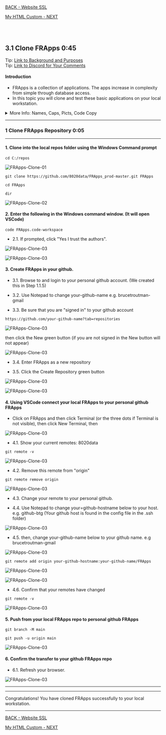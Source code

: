 
<!-- ------------------------------------------------------------------------- -->

<div class="page-back">

[BACK - Website SSL](/Setup/fr0306_Setup-Website-SSL-Ubuntu.md)
</div><div class="page-next">

[My HTML Custom - NEXT](/FRApps/fr020100_My-HTML-Custom.md)
</div><div style="margin-top:35px">&nbsp;</div> 
 
<!-- ------------------------------------------------------------------------- -->

## 3.1 Clone FRApps 0:45 <!-- {docsify-ignore} -->
<div class="notice-tip">
  <div class="notice-tip-header">
    Tip: <a href="../Setup/purposes/pfr0200_Clone-FR-Apps.md" target="_blank">Link to Background and Purposes</a> 
  </div>  
</div>

<div class="notice-tip">
  <div class="notice-tip-header">
    Tip: <a href="https://discord.com/channels/928752444316483585/931216956827250709" target="_blank">Link to Discord for Your Comments</a> 
  </div>  
</div>

#### Introduction <!-- {docsify-ignore} -->  
- FRApps is a collection of applications. The apps increase in complexity from simple through database access. 
- In this topic you will clone and test these basic applications on your local workstation.


<details class="details-style">
    <summary class="summary-style">
More Info: Names, Caps, Picts, Code Copy
    </summary>
    <div class="popup">

- In this tutorial please be careful to use the Exact Spelling and Capitalization. You will be using Windows, Unix and GitBash command prompts. Improper captialization will cause commands to fail. Some examples are: Local_Admin, myProject, repos, remotes and .ssh.

- This documentation was produced in 2021-2022. You will experience differences in some of the pictures due to the changes made over time by the developers of the softwares and web sites that are used.

- We recommend that you copy and paste code snippets from the documentation into your workstation/server. This will reduce the errors caused by hand typing.
Hover over the snippet and click copy, then paste as appropriate.

</div>
</details>


----


### 1 Clone FRApps Repository 0:05
----
#### 1. Clone into the local repos folder using the Windows Command prompt


```
cd C:/repos
```
 
![FRApps-Clone-01](assets/images/clone/fr0103-FRApps-Clone-01.png "FRApps-Clone-01")

```
git clone https://github.com/8020data/FRApps_prod-master.git FRApps
```
```
cd FRApps
```
```
dir
```

![FRApps-Clone-02](assets/images/clone/fr0103-FRApps-Clone-02.png "FRApps-Clone-02")

#### 2. Enter the following in the Windows command window. (It will open VSCode)

```
code FRApps.code-workspace
```

- 2.1.  If prompted, click "Yes I trust the authors".

![FRApps-Clone-03](assets/images/clone/fr0103-FRApps-Clone-03-00.png "FRApps-Clone-03")

![FRApps-Clone-03](assets/images/clone/fr0103-FRApps-Clone-03.png "FRApps-Clone-03")
 
#### 3. Create FRApps in your github. 

- 3.1. Browse to and login to your personal github account. (We created this in Step 1.1.5)

- 3.2. Use Notepad to change your-github-name  e.g. brucetroutman-gmail

- 3.3. Be sure that you are "signed in" to your github account

```
https://github.com/your-github-name?tab=repositories
```

![FRApps-Clone-03](assets/images/clone/fr0103-FRApps-Clone-03-01a.png "FRApps-Clone-03")

then click the New green button (if you are not signed in the New button will not appear)

![FRApps-Clone-03](assets/images/clone/fr0103-FRApps-Clone-03-01.png "FRApps-Clone-03")


- 3.4. Enter FRApps as a new repository 

- 3.5. Click the Create Repository green button

![FRApps-Clone-03](assets/images/clone/fr0103-FRApps-Clone-03-02.png "FRApps-Clone-03")

![FRApps-Clone-03](assets/images/clone/fr0103-FRApps-Clone-03-021.png "FRApps-Clone-03")

#### 4. Using VSCode connect your local FRApps to your personal github FRApps

- Click on FRApps and then click Terminal (or the three dots if Terminal is not visible), then click New Terminal, then 

![FRApps-Clone-03](assets/images/clone/fr0103-FRApps-Clone-03-03.png "FRApps-Clone-03")

- 4.1. Show your current remotes: 8020data

```
git remote -v
```

![FRApps-Clone-03](assets/images/clone/fr0103-FRApps-Clone-03-04.png "FRApps-Clone-03")

- 4.2. Remove this remote from "origin"

```
git remote remove origin
```

![FRApps-Clone-03](assets/images/clone/fr0103-FRApps-Clone-03-04a.png "FRApps-Clone-03")

- 4.3.  Change your remote to your personal github. 

- 4.4. Use Notepad to change your=github-hostname below to your host. e.g. github-btg
 (Your github host is found in the config file in the .ssh folder)


![FRApps-Clone-03](assets/images/clone/fr0103-FRApps-Clone-03-05.png "FRApps-Clone-03")


- 4.5. then, change your-github-name below to your github name. e.g brucetroutman-gmail

![FRApps-Clone-03](assets/images/clone/fr0103-FRApps-Clone-03-06.png "FRApps-Clone-03")

```
git remote add origin your-github-hostname:your-github-name/FRApps
```

![FRApps-Clone-03](assets/images/clone/fr0103-FRApps-Clone-03-07a.png "FRApps-Clone-03")

![FRApps-Clone-03](assets/images/clone/fr0103-FRApps-Clone-03-07.png "FRApps-Clone-03")

- 4.6. Confirm that your remotes have changed

```
git remote -v
```

![FRApps-Clone-03](assets/images/clone/fr0103-FRApps-Clone-03-08.png "FRApps-Clone-03")


#### 5.  Push from your local FRApps repo to personal github FRApps 

```
git branch -M main
```
```
git push -u origin main
```

![FRApps-Clone-03](assets/images/clone/fr0103-FRApps-Clone-03-09.png "FRApps-Clone-03")


#### 6. Confirm the transfer to your github FRApps repo

- 6.1. Refresh your browser.

![FRApps-Clone-03](assets/images/clone/fr0103-FRApps-Clone-03-11.png "FRApps-Clone-03")


----



----
<div class="notice-success">
  <div class="notice-success-header">
    Congratulations! You have cloned FRApps successfully to your local workstation.
</div>
</div>

----

<!-- ------------------------------------------------------------------------- -->

<div class="page-back">

[BACK - Website SSL](/Setup/fr0306_Setup-Website-SSL-Ubuntu.md)
</div><div class="page-next">


[My HTML Custom - NEXT](/FRApps/fr020100_My-HTML-Custom.md)
</div>

<!-- ------------------------------------------------------------------------- -->

